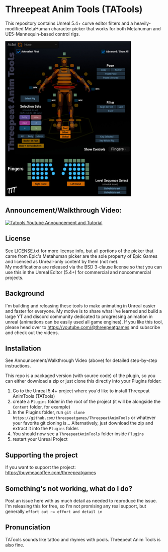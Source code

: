 # Threepeat Anim Tools (TATools)

This repository contains Unreal 5.4+ curve editor filters and a heavily-modified MetaHuman character picker that works for both Metahuman and UE5-Mannequin-based control rigs.

<!--![Picker full view](tatools_fullview.jpg "TATools Full View")-->
<img src="tatools_fullview.jpg" width=400 />

## Announcement/Walkthrough Video: 

[![Tatools Youtube Announcement and Tutorial](https://img.youtube.com/vi/xQKvecYSuEE/0.jpg)](https://www.youtube.com/watch?v=xQKvecYSuEE)



## License

See LICENSE.txt for more license info, but all portions of the picker that came from Epic's Metahuman picker are the sole property of Epic Games and licensed as Unreal-only content by them (not me).  
My modifications are released via the BSD 3-clause license so that you can use this in the Unreal Editor (5.4+) for commercial and noncommercial projects.

## Background

I'm building and releasing these tools to make animating in Unreal easier and faster for everyone.  My motive is to share what I've learned and build a large YT and discord community dedicated to progressing animation in unreal (animations can be easily used all game engines).  If you like this tool, please head over to https://youtube.com/@threepeatgames and subscribe and check out the videos.

## Installation

See Announcement/Walkthrough Video (above) for detailed step-by-step instructions.

This repo is a packaged version (with source code) of the plugin, so you can either download a zip or just clone this directly into your Plugins folder:

1. Go to the Unreal 5.4+ project where you'd like to install Threepeat AnimTools (TATools)
2. create a `Plugins` folder in the root of the project (it will be alongside the `Content` folder, for example)
3.  In the Plugins folder, run `git clone https://github.com/threepeatgames/ThreepeatAnimTools` or whatever your favorite git cloning is... Alternatively, just download the zip and extract it into the `Plugins` folder.
4.  You should now see a `ThreepeatAnimTools` folder inside `Plugins`
5.  restart your Unreal Project

## Supporting the project

If you want to support the project: https://buymeacoffee.com/threepeatgames

## Something's not working, what do I do?

Post an issue here with as much detail as needed to reproduce the issue.  I'm releasing this for free, so I'm not promising any real support, but generally `effort out ~= effort and detail in`

## Pronunciation

 TATools sounds like tattoo and rhymes with pools.  Threepeat Anim Tools is also fine.
 
